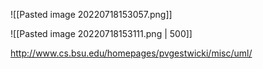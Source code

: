 ![[Pasted image 20220718153057.png]]

![[Pasted image 20220718153111.png | 500]]

http://www.cs.bsu.edu/homepages/pvgestwicki/misc/uml/